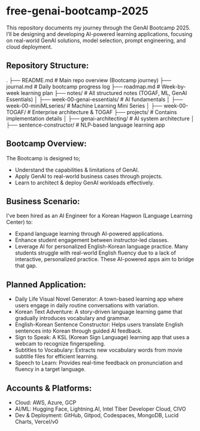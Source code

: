 # free-genai-bootcamp-2025
This repository documents my journey through the GenAI Bootcamp 2025. I’ll be designing and developing AI-powered learning applications, focusing on real-world GenAI solutions, model selection, prompt engineering, and cloud deployment.

## Repository Structure:
.
├── README.md                # Main repo overview (Bootcamp journey)
├── journal.md               # Daily bootcamp progress log
├── roadmap.md               # Week-by-week learning plan
├── notes/                   # All structured notes (TOGAF, ML, GenAI Essentials)
│   ├── week-00-genai-essentials/    # AI fundamentals
│   ├── week-00-miniMLseries/        # Machine Learning Mini Series
│   ├── week-00-TOGAF/               # Enterprise architecture & TOGAF
├── projects/                # Contains implementation details
│   ├── genai-architecting/          # AI system architecture
│   ├── sentence-constructor/        # NLP-based language learning app

## Bootcamp Overview:
The Bootcamp is designed to;
* Understand the capabilities & limitations of GenAI.
* Apply GenAI to real-world business cases through projects.
* Learn to architect & deploy GenAI workloads effectively.

## Business Scenario:
I've been hired as an AI Engineer for a Korean Hagwon (Language Learning Center) to:

* Expand language learning through AI-powered applications.
* Enhance student engagement between instructor-led classes.
* Leverage AI for personalized English-Korean language practice.
Many students struggle with real-world English fluency due to a lack of interactive, personalized practice. These AI-powered apps aim to bridge that gap.

## Planned Application:
* Daily Life Visual Novel Generator: A town-based learning app where users engage in daily routine conversations with variation.
* Korean Text Adventure: A story-driven language learning game that gradually introduces vocabulary and grammar.
* English-Korean Sentence Constructor: Helps users translate English sentences into Korean through guided AI feedback.
* Sign to Speak: A KSL (Korean Sign Language) learning app that uses a webcam to recognize fingerspelling.
* Subtitles to Vocabulary: Extracts new vocabulary words from movie subtitle files for efficient learning.
* Speech to Learn: Provides real-time feedback on pronunciation and fluency in a target language.

## Accounts & Platforms:
* Cloud: AWS, Azure, GCP
* AI/ML: Hugging Face, Lightning.AI, Intel Tiber Developer Cloud, CIVO
* Dev & Deployment: GitHub, Gitpod, Codespaces, MongoDB, Lucid Charts, Vercel/v0
